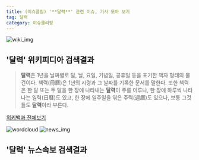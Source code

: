 ```yaml
---
title: (이슈클립) '**달력**' 관련 이슈, 기사 모아 보기
tag: 달력
category: 이슈클리핑
---
```

![wiki_img](https://user-images.githubusercontent.com/42597476/44503234-41136a80-a6d0-11e8-9071-6fc6418eafe4.png)
## **'**달력**'** 위키피디아 검색결과
>**달력**은 1년을 날짜별로 달, 날, 요일, 기념일, 공휴일 등을 표기한 책자 형태의 물건이다. 책력(冊曆)은 1년의 시령과 그 날짜를 기록한 문서를 말한다. 또한 책력은 한 달 또는 두 달을 한 장에 나타내는 **달력**이 주를 이루나, 한 장에 하루씩 나타나는 일력(日曆)도 있고, 한 장에 일주일을 엮은 주력(週曆)도 있으나, 보통 그것들도 **달력**이라 부른다.

<a href="https://ko.wikipedia.org/wiki/달력" target="_blank">위키백과 전체보기</a>

![wordcloud](https://s3.ap-northeast-2.amazonaws.com/lyrics101-wordcloud/2018-09-25-1537828802.png)
![news_img](https://user-images.githubusercontent.com/42597476/44507050-1206f400-a6e4-11e8-8d98-7ffbfebb353f.png)
## **'**달력**'** 뉴스속보 검색결과

